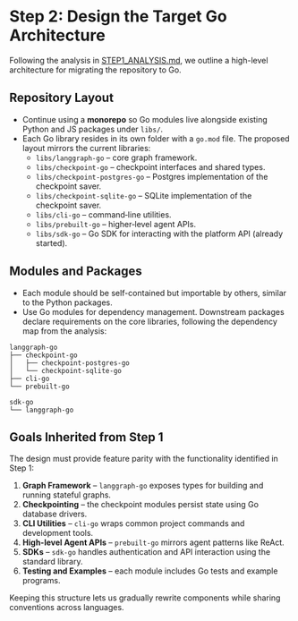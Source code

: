 # Step 2: Design the Target Go Architecture

Following the analysis in [STEP1_ANALYSIS.md](STEP1_ANALYSIS.md), we outline a high-level architecture for migrating the repository to Go.

## Repository Layout

- Continue using a **monorepo** so Go modules live alongside existing Python and JS packages under `libs/`.
- Each Go library resides in its own folder with a `go.mod` file. The proposed layout mirrors the current libraries:
  - `libs/langgraph-go` – core graph framework.
  - `libs/checkpoint-go` – checkpoint interfaces and shared types.
  - `libs/checkpoint-postgres-go` – Postgres implementation of the checkpoint saver.
  - `libs/checkpoint-sqlite-go` – SQLite implementation of the checkpoint saver.
  - `libs/cli-go` – command‑line utilities.
  - `libs/prebuilt-go` – higher‑level agent APIs.
  - `libs/sdk-go` – Go SDK for interacting with the platform API (already started).

## Modules and Packages

- Each module should be self-contained but importable by others, similar to the Python packages.
- Use Go modules for dependency management. Downstream packages declare requirements on the core libraries, following the dependency map from the analysis:

```
langgraph-go
├── checkpoint-go
│   ├── checkpoint-postgres-go
│   └── checkpoint-sqlite-go
├── cli-go
└── prebuilt-go

sdk-go
└── langgraph-go
```

## Goals Inherited from Step 1

The design must provide feature parity with the functionality identified in Step 1:

1. **Graph Framework** – `langgraph-go` exposes types for building and running stateful graphs.
2. **Checkpointing** – the checkpoint modules persist state using Go database drivers.
3. **CLI Utilities** – `cli-go` wraps common project commands and development tools.
4. **High-level Agent APIs** – `prebuilt-go` mirrors agent patterns like ReAct.
5. **SDKs** – `sdk-go` handles authentication and API interaction using the standard library.
6. **Testing and Examples** – each module includes Go tests and example programs.

Keeping this structure lets us gradually rewrite components while sharing conventions across languages.
